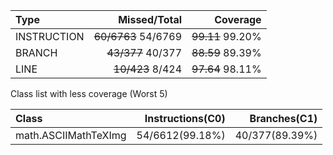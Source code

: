 |Type       |       Missed/Total|        Coverage|
|:---       |               ---:|            ---:|
|INSTRUCTION|~~60/6763~~ 54/6769|~~99.11~~ 99.20%|
|BRANCH     |  ~~43/377~~ 40/377|~~88.59~~ 89.39%|
|LINE       |   ~~10/423~~ 8/424|~~97.64~~ 98.11%|

Class list with less coverage (Worst 5)

|Class               |Instructions(C0)|  Branches(C1)|
|:---                |            ---:|          ---:|
|math.ASCIIMathTeXImg| 54/6612(99.18%)|40/377(89.39%)|
